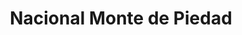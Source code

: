 ---
title: "Nacional Monte de Piedad"
url: /ciudad-de-mexico/nacional-monte-de-piedad/
shop: Leiher
---